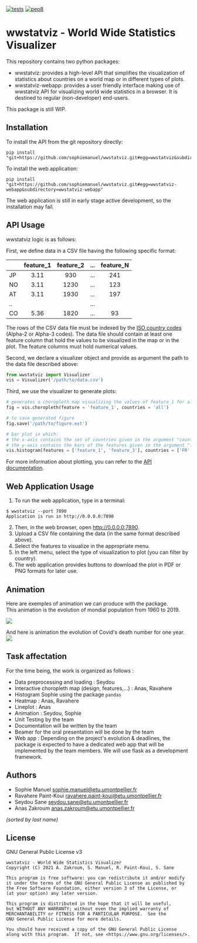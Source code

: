 [![tests](https://github.com/sophiemanuel/wwstatviz/actions/workflows/tests.yml/badge.svg)](https://github.com/sophiemanuel/wwstatviz/actions)
[![pep8](https://github.com/sophiemanuel/wwstatviz/actions/workflows/pep8.yml/badge.svg)](https://github.com/sophiemanuel/wwstatviz/actions)

# wwstatviz - World Wide Statistics Visualizer

This repository contains two python packages:

- wwstatviz: provides a high-level API that simplifies the visualization of
  statistics about countries on a world map or in different types of plots.
- wwstatviz-webapp: provides a user friendly interface making use of wwstatviz
  API for visualizing world wide statistics in a browser. It is destined to
  regular (non-developer) end-users.

This package is still WIP.

## Installation

To install the API from the git repository directly:

```
pip install "git+https://github.com/sophiemanuel/wwstatviz.git#egg=wwstatviz&subdirectory=wwstatviz"
```

To install the web application:

```
pip install "git+https://github.com/sophiemanuel/wwstatviz.git#egg=wwstatviz-webapp&subdirectory=wwstatviz-webapp"
```

The web application is still in early stage active development, so the 
installation may fail.

## API Usage

wwstatviz logic is as follows:

First, we define data in a CSV file having the following specific format:

|    | feature\_1   | feature\_2   | ... | feature\_N   |
|----|:------------:|:------------:|-----|:------------:|
| JP |     3.11     |      930     | ... |      241     |
| NO |     3.11     |     1230     | ... |      123     |
| AT |     3.11     |     1930     | ... |      197     |
| .. |              |              | ... |              |
| CO |     5.36     |     1820     | ... |       93     |

The rows of the CSV data file must be indexed by the 
[ISO country codes](https://en.wikipedia.org/wiki/List_of_ISO_3166_country_codes) 
(Alpha-2 or Alpha-3 codes). The data file should contain at least one feature
column that hold the values to be visualized in the map or in the plot. The
feature columns must hold numerical values.

Second, we declare a visualizer object and provide as argument the path to the
data file described above:

```python
from wwstatviz import Visualizer
vis = Visualizer('/path/to/data.csv')
```

Third, we use the visualizer to generate plots:

```python
# generates a choropleth map visualizing the values of feature_1 for all countries
fig = vis.choropleth(feature = 'feature_1', countries = 'all') 

# to save generated figure
fig.save('/path/to/figure.ext')

# bar plot in which:
# the x-axis contains the set of countries given in the argument "countries"
# the y-axis contains the bars of the features given in the argument "features"
vis.histogram(features = ['feature_1', 'feature_3'], countries = ['FR', 'US'])
```

For more information about plotting, you can refer to the 
[API documentation](wwstatviz/doc/build/html/index.html).

## Web Application Usage

1. To run the web application, type in a terminal:

```
$ wwstatviz --port 7890
Application is run in http://0.0.0.0:7890
```

2. Then, in the web browser, open http://0.0.0.0:7890.
3. Upload a CSV file containing the data (in the same format described above).
4. Select the features to visualize in the appropriate menu.
4. In the left menu, select the type of visualization to plot (you can filter
   by country).
5. The web application provides buttons to download the plot in PDF or PNG
   formats for later use.

## Animation

Here are exemples of animation we can produce with the package.  
This animation is the evolution of mondial population from 1960 to 2019.  

[<img src="movie/Tot_Pop.gif">]()

And here is animation the evolution of Covid's death number for one year.  
[<img src="movie/Covid_evol_1year.gif">]()


## Task affectation

For the time being, the work is organized as follows :

* Data preprocessing and loading : Seydou
* Interactive choropleth map (design, features,...) : Anas, Ravahere
* Histogram Sophie using the package `pandas`
* Heatmap : Anas, Ravahere
* Lineplot : Anas
* Animation : Seydou, Sophie
* Unit Testing by the team
* Documentation will be written by the team
* Beamer for the oral presentation will be done by the team
* Web app : Depending on the project's evolution & deadlines, the package is 
  expected to have a dedicated web app that will be implemented by the team 
  members. We will use flask as a development framework.

## Authors

- Sophie Manuel [sophie.manuel@etu.umontpellier.fr](mailto:sophie.manuel@etu.umontpellier.fr)
- Ravahere Paint-Koui [ravahere.paint-koui@etu.umontpellier.fr](mailto:ravahere.paint-koui@etu.umontpellier.fr)
- Seydou Sane [seydou.sane@etu.umontpellier.fr](mailto:seydou.sane@etu.umontpellier.fr)
- Anas Zakroum [anas.zakroum@etu.umontpellier.fr](mailto:anas.zakroum@etu.umontpellier.fr)

*(sorted by last name)*

## License

GNU General Public License v3

```
wwstatviz - World Wide Statistics Visualizer
Copyright (C) 2021 A. Zakroum, S. Manuel, R. Paint-Koui, S. Sane

This program is free software: you can redistribute it and/or modify
it under the terms of the GNU General Public License as published by
the Free Software Foundation, either version 3 of the License, or
(at your option) any later version.

This program is distributed in the hope that it will be useful,
but WITHOUT ANY WARRANTY; without even the implied warranty of
MERCHANTABILITY or FITNESS FOR A PARTICULAR PURPOSE.  See the
GNU General Public License for more details.

You should have received a copy of the GNU General Public License
along with this program.  If not, see <https://www.gnu.org/licenses/>.
```

